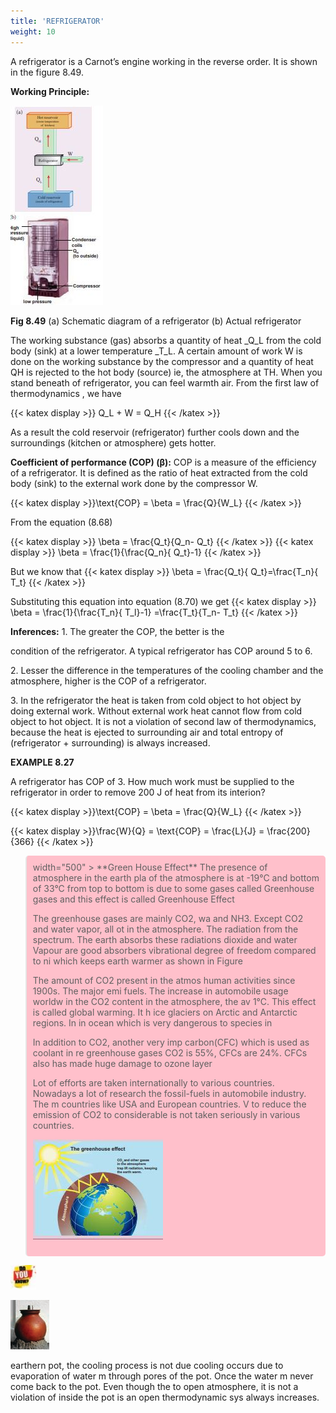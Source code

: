 ```yaml
---
title: 'REFRIGERATOR'
weight: 10
---
```

A refrigerator is a Carnot’s engine working in the reverse order. It is shown in the figure 8.49.

**Working Principle:**

![Ramanujan](image_1.jpg)
<!-- <img src="image_1.jpg" alt="Ramanujan" width="500" > -->

**Fig 8.49** (a) Schematic diagram of a refrigerator (b) Actual refrigerator

The working substance (gas) absorbs a quantity of heat _Q_L from the cold body (sink) at a lower temperature _T_L. A certain amount of work W is done on the working substance by the compressor and a quantity of heat QH is rejected to the hot body (source) ie, the atmosphere at TH. When you stand beneath of refrigerator, you can feel warmth air. From the first law of thermodynamics , we have

{{< katex display >}} Q_L + W = Q_H {{< /katex >}}


As a result the cold reservoir (refrigerator) further cools down and the surroundings (kitchen or atmosphere) gets hotter.

**Coefficient of performance (COP) (β):** 
COP is a measure of the efficiency of a refrigerator. It is defined as the ratio of heat extracted from the cold body (sink) to the external work done by the compressor W.

 {{< katex display >}}\text{COP} = \beta = \frac{Q}{W_L} {{< /katex >}}


From the equation (8.68)

{{< katex display >}} \beta = \frac{Q_t}{Q_n- Q_t} {{< /katex >}}
{{< katex display >}} \beta = \frac{1}{\frac{Q_n}{ Q_t}-1} {{< /katex >}}

But we know that 
{{< katex display >}} \beta = \frac{Q_t}{ Q_t}=\frac{T_n}{ T_t} {{< /katex >}}

<!-- ![Ramanujan](image_2.jpg) -->
<!-- <img src="image_2.jpg" alt="Ramanujan" width="100" > -->

Substituting this equation into equation (8.70) we get
{{< katex display >}} \beta = \frac{1}{\frac{T_n}{ T_l}-1} =\frac{T_t}{T_n- T_t} {{< /katex >}}

**Inferences:** 
1\. The greater the COP, the better is the

condition of the refrigerator. A typical refrigerator has COP around 5 to 6.

2\. Lesser the difference in the temperatures of the cooling chamber and the atmosphere, higher is the COP of a refrigerator.

3\. In the refrigerator the heat is taken from cold object to hot object by doing external work. Without external work heat cannot flow from cold object to hot object. It is not a violation of second law of thermodynamics, because the heat is ejected to surrounding air and total entropy of (refrigerator + surrounding) is always increased.

**EXAMPLE 8.27**

A refrigerator has COP of 3. How much work must be supplied to the refrigerator in order to remove 200 J of heat from its interion?

{{< katex display >}}\text{COP} = \beta = \frac{Q}{W_L} {{< /katex >}}

{{< katex display >}}\frac{W}{Q} = \text{COP} = \frac{L}{J} = \frac{200}{366} {{< /katex >}}


<blockquote style="background-color:pink; padding:10px; border-radius:5px;">
width="500" >
**Green House Effect**
 The presence of atmosphere in the earth pla of the atmosphere is at -19°C and bottom of 33°C from top to bottom is due to some gases called Greenhouse gases and this effect is called Greenhouse Effect

The greenhouse gases are mainly CO2, wa and NH3. Except CO2 and water vapor, all ot in the atmosphere. The radiation from the spectrum. The earth absorbs these radiations dioxide and water Vapour are good absorbers vibrational degree of freedom compared to ni which keeps earth warmer as shown in Figure

The amount of CO2 present in the atmos human activities since 1900s. The major emi fuels. The increase in automobile usage worldw in the CO2 content in the atmosphere, the av 1°C. This effect is called global warming. It h ice glaciers on Arctic and Antarctic regions. In in ocean which is very dangerous to species in

In addition to CO2, another very imp carbon(CFC) which is used as coolant in re greenhouse gases CO2 is 55%, CFCs are 24%. CFCs also has made huge damage to ozone layer

Lot of efforts are taken internationally to various countries. Nowadays a lot of research the fossil-fuels in automobile industry. The m countries like USA and European countries. V to reduce the emission of CO2 to considerable is not taken seriously in various countries.

![Ramanujan](image_3.jpg)
<!-- <img src="image_3.jpg" alt="Ramanujan" width="500" > -->

</blockquote>


![Ramanujan](image_4.jpg)
<!-- <img src="image_4.jpg" alt="Ramanujan" width="30" >In hot summer, we use earther The pot reduces the temperatu the earthern pot act as a refrig is the basic necessity for heat -->
![Ramanujan](image_56.png)


earthern pot, the cooling process is not due cooling occurs due to evaporation of water m through pores of the pot. Once the water m never come back to the pot. Even though the to open atmosphere, it is not a violation of inside the pot is an open thermodynamic sys always increases. 







  



